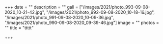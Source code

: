 +++
date = ""
description = ""
gall = ["/images/2021/photo_993-09-08-2020_10-21-42.jpg", "/images/2021/photo_992-09-08-2020_10-18-16.jpg", "/images/2021/photo_991-09-08-2020_10-09-36.jpg", "/images/2021/photo_990-09-08-2020_09-39-46.jpg"]
image = ""
photos = ""
title = "ttttt"

+++
